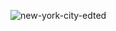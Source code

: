 ![new-york-city-edted](https://github.com/ImKunYoung/ImKunYoung/assets/46955032/14779003-8189-41a7-835d-421d6a697422)
